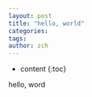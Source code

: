 ```yaml
---
layout: post
title: "hello, world"
categories: 
tags: 
author: zch
---
```


* content
{:toc}

hello, word